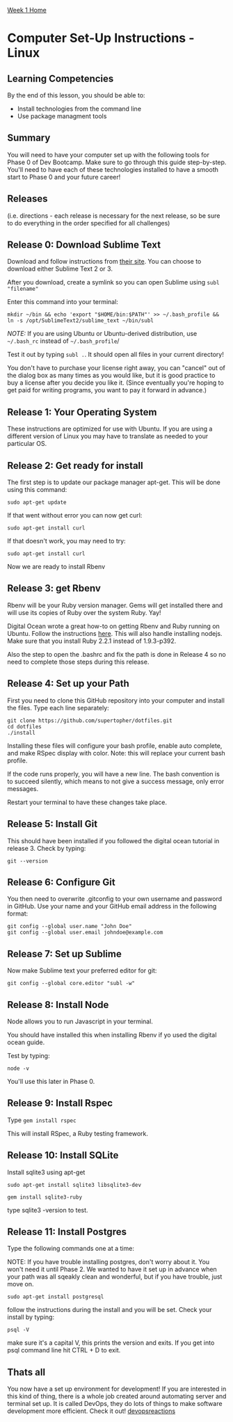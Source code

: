 [Week 1 Home](../)

# Computer Set-Up Instructions - Linux

## Learning Competencies
By the end of this lesson, you should be able to:
- Install technologies from the command line
- Use package managment tools


## Summary
You will need to have your computer set up with the following tools for Phase 0 of Dev Bootcamp. Make sure to go through this guide step-by-step. You'll need to have each of these technologies installed to have a smooth start to Phase 0 and your future career!

## Releases
(i.e. directions - each release is necessary for the next release, so be sure to do everything in the order specified for all challenges)

## Release 0: Download Sublime Text
Download and follow instructions from [their site](http://www.sublimetext.com).
You can choose to download either Sublime Text 2 or 3.

After you download, create a symlink so you can open Sublime using `subl "filename"`

Enter this command into your terminal:
```shell
mkdir ~/bin && echo 'export "$HOME/bin:$PATH"' >> ~/.bash_profile && ln -s /opt/SublimeText2/sublime_text ~/bin/subl
```
*NOTE:* If you are using Ubuntu or Ubuntu-derived distribution, use `~/.bash_rc` instead of `~/.bash_profile`/

Test it out by typing `subl .`. It should open all files in your current directory!

You don't have to purchase your license right away, you can "cancel" out of the dialog box as many times as you would like, but it is good practice to buy a license after you decide you like it. (Since eventually you're hoping to get paid for writing programs, you want to pay it forward in advance.)

## Release 1: Your Operating System
These instructions are optimized for use with Ubuntu. If you are using a different version of Linux you may have to translate as needed to your particular OS.


## Release 2: Get ready for install

The first step is to update our package manager apt-get. This will be done using this command:

```shell
sudo apt-get update
```

If that went without error you can now get curl:

```shell
sudo apt-get install curl
```

If that doesn't work, you may need to try:

```shell
sudo apt-get install curl
```


Now we are ready to install Rbenv

## Release 3: get Rbenv

Rbenv will be your Ruby version manager. Gems will get installed there and will use its copies of Ruby over the system Ruby. Yay!

Digital Ocean wrote a great how-to on getting Rbenv and Ruby running on Ubuntu. Follow the instructions [here](https://www.digitalocean.com/community/tutorials/how-to-install-ruby-on-rails-on-ubuntu-12-04-lts-with-rbenv--2). This will also handle installing nodejs. Make sure that you install Ruby 2.2.1 instead of 1.9.3-p392.

Also the step to open the .bashrc and fix the path is done in Release 4 so no need to complete those steps during this release.

## Release 4: Set up your Path
First you need to clone this GitHub repository into your computer and install the files. Type each line separately:

```shell
git clone https://github.com/supertopher/dotfiles.git
cd dotfiles
./install
```
Installing these files will configure your bash profile, enable auto complete, and make RSpec display with color. Note: this will replace your current bash profile.

If the code runs properly, you will have a new line. The bash convention is to succeed silently, which means to not give a success message, only error messages.

Restart your terminal to have these changes take place.


## Release 5: Install Git

This should have been installed if you followed the digital ocean tutorial in release 3. Check by typing:

```shell
git --version
```

## Release 6: Configure Git
You then need to overwrite .gitconfig to your own username and password in GitHub. Use your name and your GitHub email address in the following format:

```shell
git config --global user.name "John Doe"
git config --global user.email johndoe@example.com
```

## Release 7: Set up Sublime
Now make Sublime text your preferred editor for git:
```shell
git config --global core.editor "subl -w"
```


## Release 8: Install Node
Node allows you to run Javascript in your terminal.

You should have installed this when installing Rbenv if yo used the digital ocean guide.

Test by typing:

```shell
node -v
```

You'll use this later in Phase 0.

## Release 9: Install Rspec
Type ```gem install rspec```

This will install RSpec, a Ruby testing framework.

## Release 10: Install SQLite
Install sqlite3 using apt-get

```shell
sudo apt-get install sqlite3 libsqlite3-dev

gem install sqlite3-ruby
```
type sqlite3 -version to test.

## Release 11: Install Postgres
Type the following commands one at a time:

NOTE: If you have trouble installing postgres, don't worry about it. You won't need it until Phase 2. We wanted to have it set up in advance when your path was all sqeakly clean and wonderful, but if you have trouble, just move on.

```shell
sudo apt-get install postgresql
```

follow the instructions during the install and you will be set. Check your install by typing:

```shell
psql -V
```
make sure it's a capital V, this prints the version and exits. If you get into psql command line hit CTRL + D to exit.

## Thats all

You now have a set up environment for development! If you are interested in this kind of thing, there is a whole job created around automating server and terminal set up. It is called DevOps, they do lots of things to make software development more efficient. Check it out! [devopsreactions](http://devopsreactions.tumblr.com/)
